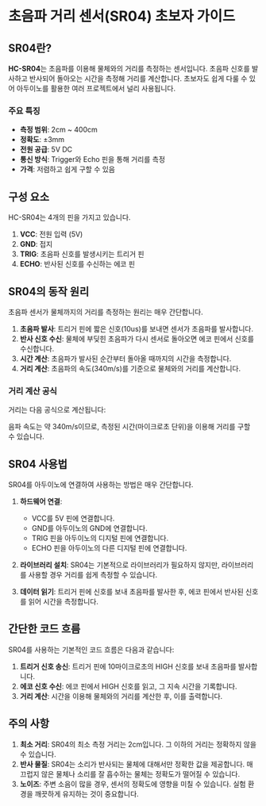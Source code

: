 # 초음파 거리 센서(SR04) 초보자 가이드

## SR04란?

**HC-SR04**는 초음파를 이용해 물체와의 거리를 측정하는 센서입니다. 초음파 신호를 발사하고 반사되어 돌아오는 시간을 측정해 거리를 계산합니다. 초보자도 쉽게 다룰 수 있어 아두이노를 활용한 여러 프로젝트에서 널리 사용됩니다.

### 주요 특징
- **측정 범위**: 2cm ~ 400cm
- **정확도**: ±3mm
- **전원 공급**: 5V DC
- **통신 방식**: Trigger와 Echo 핀을 통해 거리를 측정
- **가격**: 저렴하고 쉽게 구할 수 있음

## 구성 요소

HC-SR04는 4개의 핀을 가지고 있습니다.

1. **VCC**: 전원 입력 (5V)
2. **GND**: 접지
3. **TRIG**: 초음파 신호를 발생시키는 트리거 핀
4. **ECHO**: 반사된 신호를 수신하는 에코 핀

## SR04의 동작 원리

초음파 센서가 물체까지의 거리를 측정하는 원리는 매우 간단합니다.

1. **초음파 발사**: 트리거 핀에 짧은 신호(10us)를 보내면 센서가 초음파를 발사합니다.
2. **반사 신호 수신**: 물체에 부딪힌 초음파가 다시 센서로 돌아오면 에코 핀에서 신호를 수신합니다.
3. **시간 계산**: 초음파가 발사된 순간부터 돌아올 때까지의 시간을 측정합니다.
4. **거리 계산**: 초음파의 속도(340m/s)를 기준으로 물체와의 거리를 계산합니다.

### 거리 계산 공식

거리는 다음 공식으로 계산됩니다:

음파 속도는 약 340m/s이므로, 측정된 시간(마이크로초 단위)을 이용해 거리를 구할 수 있습니다.

## SR04 사용법

SR04를 아두이노에 연결하여 사용하는 방법은 매우 간단합니다.

1. **하드웨어 연결**:
    - VCC를 5V 핀에 연결합니다.
    - GND를 아두이노의 GND에 연결합니다.
    - TRIG 핀을 아두이노의 디지털 핀에 연결합니다.
    - ECHO 핀을 아두이노의 다른 디지털 핀에 연결합니다.

2. **라이브러리 설치**: SR04는 기본적으로 라이브러리가 필요하지 않지만, 라이브러리를 사용할 경우 거리를 쉽게 측정할 수 있습니다.

3. **데이터 읽기**: 트리거 핀에 신호를 보내 초음파를 발사한 후, 에코 핀에서 반사된 신호를 읽어 시간을 측정합니다.

## 간단한 코드 흐름

SR04를 사용하는 기본적인 코드 흐름은 다음과 같습니다:

1. **트리거 신호 송신**: 트리거 핀에 10마이크로초의 HIGH 신호를 보내 초음파를 발사합니다.
2. **에코 신호 수신**: 에코 핀에서 HIGH 신호를 읽고, 그 지속 시간을 기록합니다.
3. **거리 계산**: 시간을 이용해 물체와의 거리를 계산한 후, 이를 출력합니다.

## 주의 사항

1. **최소 거리**: SR04의 최소 측정 거리는 2cm입니다. 그 이하의 거리는 정확하지 않을 수 있습니다.
2. **반사 물질**: SR04는 소리가 반사되는 물체에 대해서만 정확한 값을 제공합니다. 매끄럽지 않은 물체나 소리를 잘 흡수하는 물체는 정확도가 떨어질 수 있습니다.
3. **노이즈**: 주변 소음이 많을 경우, 센서의 정확도에 영향을 미칠 수 있습니다. 실험 환경을 깨끗하게 유지하는 것이 중요합니다.
